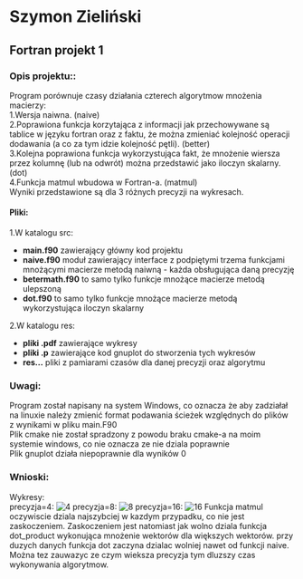# Szymon Zieliński
## Fortran projekt 1

### Opis projektu::
Program porównuje czasy działania czterech algorytmow mnożenia macierzy:  
1.Wersja naiwna. (naive)  
2.Poprawiona funkcja korzytająca z informacji jak przechowywane są tablice w języku fortran oraz z faktu, że można zmieniać kolejność operacji dodawania (a co za tym idzie kolejność pętli). (better)  
3.Kolejna poprawiona funkcja wykorzystująca fakt, że mnożenie wiersza przez kolumnę (lub na odwrót) można przedstawić jako iloczyn skalarny. (dot)  
4.Funkcja matmul wbudowa w Fortran-a. (matmul)  
Wyniki przedstawione są dla 3 różnych precyzji na wykresach.

#### Pliki:
1.W katalogu src: 
* **main.f90** zawierający główny kod projektu
* **naive.f90** moduł zawierający interface z podpiętymi trzema funkcjami mnożącymi macierze metodą naiwną - każda obsługująca daną precyzję
* **betermath.f90** to samo tylko funkcje mnożące macierze metodą ulepszoną
* **dot.f90** to samo tylko funkcje mnożące macierze metodą wykorzystująca iloczyn skalarny  

2.W katalogu res:  
* **pliki .pdf** zawierające wykresy
* **pliki .p** zawierające kod gnuplot do stworzenia tych wykresów
* **res...** pliki z pamiarami czasów dla danej precyzji oraz algorytmu

### Uwagi:
Program został napisany na system Windows, co oznacza że aby zadziałał na linuxie należy zmienić format podawania ścieżek względnych do plików z wynikami w pliku main.F90  
Plik cmake nie został spradzony z powodu braku cmake-a na moim systemie windows, co nie oznacza ze nie dziala poprawnie  
Plik gnuplot działa niepoprawnie dla wyników 0

### Wnioski:
Wykresy:  
precyzja=4:
![4](https://user-images.githubusercontent.com/44688394/57106963-15508600-6d2f-11e9-94ee-e0ae14303cc0.PNG)
precyzja=8:
![8](https://user-images.githubusercontent.com/44688394/57106805-9fe4b580-6d2e-11e9-9bd2-a84bdc5b0e80.PNG)
precyzja=16:
![16](https://user-images.githubusercontent.com/44688394/57106940-0073f280-6d2f-11e9-8a01-0fc0a40a2804.PNG)
Funkcja matmul oczywiscie dziala najszybciej w kazdym przypadku, co nie jest zaskoczeniem. Zaskoczeniem jest natomiast jak wolno dziala funkcja dot_product wykonująca mnożenie wektorów dla większych wektorów. przy duzych danych funkcja dot zaczyna dzialac wolniej nawet od funkcji naive. Można tez zauwazyc ze czym wieksza precyzja tym dluzszy czas wykonywania algorytmow.
